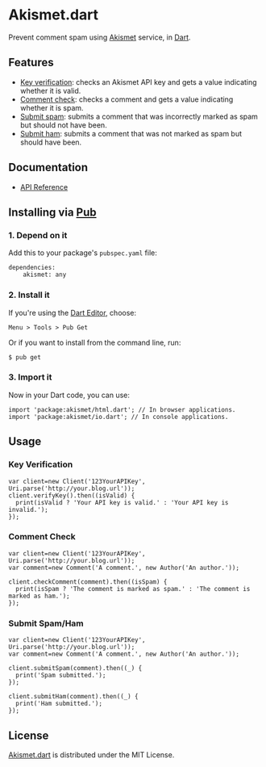 # Akismet.dart
Prevent comment spam using [Akismet](https://akismet.com) service, in [Dart](https://www.dartlang.org).
	
## Features
* [Key verification](https://akismet.com/development/api/#verify-key): checks an Akismet API key and gets a value indicating whether it is valid.
* [Comment check](https://akismet.com/development/api/#comment-check): checks a comment and gets a value indicating whether it is spam.
* [Submit spam](https://akismet.com/development/api/#submit-spam): submits a comment that was incorrectly marked as spam but should not have been.
* [Submit ham](https://akismet.com/development/api/#submit-ham): submits a comment that was not marked as spam but should have been.

## Documentation
* [API Reference](http://akismet.belin.io/api)

## Installing via [Pub](https://pub.dartlang.org)

### 1. Depend on it
Add this to your package's `pubspec.yaml` file:

	dependencies:
		akismet: any

### 2. Install it
If you're using the [Dart Editor](https://www.dartlang.org/tools/editor), choose:

	Menu > Tools > Pub Get

Or if you want to install from the command line, run:

	$ pub get
	
### 3. Import it
Now in your Dart code, you can use:

	import 'package:akismet/html.dart'; // In browser applications.
	import 'package:akismet/io.dart'; // In console applications.

## Usage

### Key Verification
    var client=new Client('123YourAPIKey', Uri.parse('http://your.blog.url'));    
    client.verifyKey().then((isValid) {
	  print(isValid ? 'Your API key is valid.' : 'Your API key is invalid.');
    });
	
### Comment Check
    var client=new Client('123YourAPIKey', Uri.parse('http://your.blog.url'));
    var comment=new Comment('A comment.', new Author('An author.'));
     
    client.checkComment(comment).then((isSpam) {
	  print(isSpam ? 'The comment is marked as spam.' : 'The comment is marked as ham.');
    });
	
### Submit Spam/Ham
    var client=new Client('123YourAPIKey', Uri.parse('http://your.blog.url'));
    var comment=new Comment('A comment.', new Author('An author.'));
    
    client.submitSpam(comment).then((_) {
	  print('Spam submitted.');
    });
    
    client.submitHam(comment).then((_) {
	  print('Ham submitted.');
    });

## License
[Akismet.dart](https://pub.dartlang.org/packages/akismet) is distributed under the MIT License.

